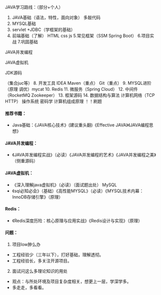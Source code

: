 JAVA学习路线：（部分+个人）

1. JAVA基础（语法，特性，面向对象） 多敲代码
2. MYSQL基础
3. servlet +JDBC（学框架的基础）
4. 前端基础（了解）
HTML css js
5.常见框架（SSM Spring Boot）
6.项目实战
7.巩固基础

  JAVA并发编程

  JAVA虚拟机

  JDK源码

（集合juc等）
8. 开发工具 IDEA Maven（重点） Git（重点）
9. MYSQL进阶（原理 调优）mycat
10. Redis
11. 微服务（Spring Cloud）
12. 中间件（RocketMQ Zookeeper）
13. 框架源码
14. 数据结构与算法 计算机网络（TCP HTTP） 操作系统 密码学 计算机组成原理
！！刷题
#### 推荐书籍：
- Java基础：《JAVA核心技术》(建议重头翻)《Effective JAVA》《JAVA编程思想》
#### JAVA并发编程：
- 《JAVA并发编程实战》（必读）《JAVA并发编程的艺术》《JAVA并发编程之美》（侧重源码）
#### JAVA虚拟机：
- 《深入理解java虚拟机》（必读）（面试题出处）
MySQL
- 《sql必知必会》（基础）《高性能MYSQL》（必读）《MYSQL技术内幕：InnoDB存储引擎》（原理）
#### Redis：
- 《Redis深度历险：核心原理与应用实战》《Redis设计与实现》（原理）
#### 问题：
1. 项目low肿么办
- 工程经验少（三年以下），打好基础，理解透彻。
- 工程经验长，多关注开源项目。
2. 面试问这么多理论知识的用处
- 观点：与所处环境及项目复杂度相关，想更上一层，学深学多。
- 多走走，多看看。